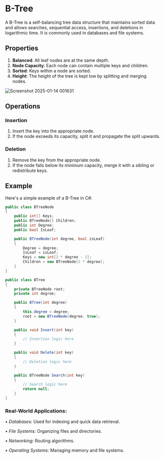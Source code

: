 # B-Tree

A B-Tree is a self-balancing tree data structure that maintains sorted data and allows searches, sequential access, insertions, and deletions in logarithmic time. It is commonly used in databases and file systems.

## Properties

1. **Balanced**: All leaf nodes are at the same depth.
2. **Node Capacity**: Each node can contain multiple keys and children.
3. **Sorted**: Keys within a node are sorted.
4. **Height**: The height of the tree is kept low by splitting and merging nodes.


![Screenshot 2025-01-14 001631](https://github.com/user-attachments/assets/ead6400c-ca95-4fec-aef7-f935401a4908)


## Operations

### Insertion

1. Insert the key into the appropriate node.
2. If the node exceeds its capacity, split it and propagate the split upwards.

### Deletion

1. Remove the key from the appropriate node.
2. If the node falls below its minimum capacity, merge it with a sibling or redistribute keys.

## Example

Here's a simple example of a B-Tree in C#:

```csharp
public class BTreeNode
{
    public int[] Keys;
    public BTreeNode[] Children;
    public int Degree;
    public bool IsLeaf;

    public BTreeNode(int degree, bool isLeaf)
    {
        Degree = degree;
        IsLeaf = isLeaf;
        Keys = new int[2 * degree - 1];
        Children = new BTreeNode[2 * degree];
    }
}

public class BTree
{
    private BTreeNode root;
    private int degree;

    public BTree(int degree)
    {
        this.degree = degree;
        root = new BTreeNode(degree, true);
    }

    public void Insert(int key)
    {
        // Insertion logic here
    }

    public void Delete(int key)
    {
        // Deletion logic here
    }

    public BTreeNode Search(int key)
    {
        // Search logic here
        return null;
    }
}
```


### Real-World Applications:
*• Databases:*  Used for indexing and quick data retrieval.

*• File Systems:* Organizing files and directories.

*• Networking:* Routing algorithms.

*• Operating Systems:* Managing memory and file systems.
